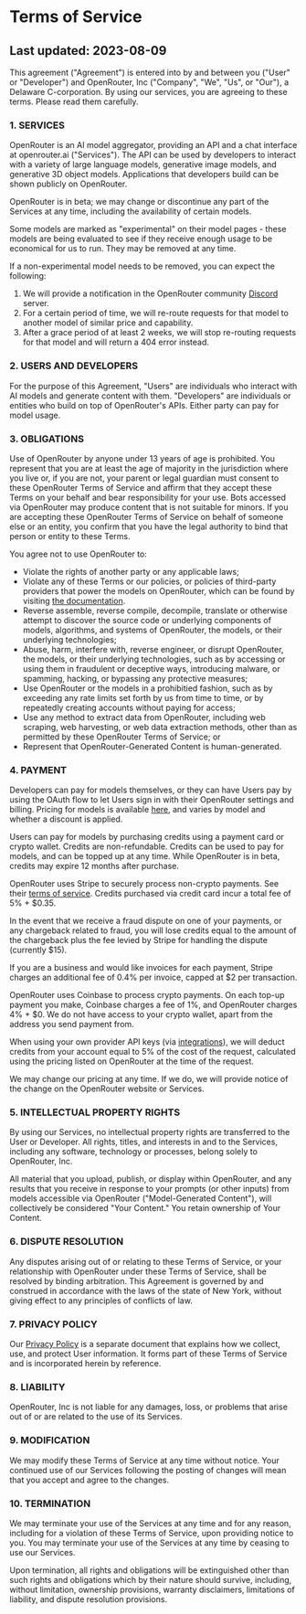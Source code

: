 Terms of Service
================

Last updated: 2023-08-09
------------------------

This agreement ("Agreement") is entered into by and between you ("User" or "Developer") and OpenRouter, Inc ("Company", "We", "Us", or "Our"), a Delaware C-corporation. By using our services, you are agreeing to these terms. Please read them carefully.

### 1\. SERVICES

OpenRouter is an AI model aggregator, providing an API and a chat interface at openrouter.ai ("Services"). The API can be used by developers to interact with a variety of large language models, generative image models, and generative 3D object models. Applications that developers build can be shown publicly on OpenRouter.

OpenRouter is in beta; we may change or discontinue any part of the Services at any time, including the availability of certain models.

Some models are marked as "experimental" on their model pages - these models are being evaluated to see if they receive enough usage to be economical for us to run. They may be removed at any time.

If a non-experimental model needs to be removed, you can expect the following:

1. We will provide a notification in the OpenRouter community [Discord](https://discord.gg/fVyRaUDgxW) server.
2. For a certain period of time, we will re-route requests for that model to another model of similar price and capability.
3. After a grace period of at least 2 weeks, we will stop re-routing requests for that model and will return a 404 error instead.

### 2\. USERS AND DEVELOPERS

For the purpose of this Agreement, "Users" are individuals who interact with AI models and generate content with them. "Developers" are individuals or entities who build on top of OpenRouter's APIs. Either party can pay for model usage.

### 3\. OBLIGATIONS

Use of OpenRouter by anyone under 13 years of age is prohibited. You represent that you are at least the age of majority in the jurisdiction where you live or, if you are not, your parent or legal guardian must consent to these OpenRouter Terms of Service and affirm that they accept these Terms on your behalf and bear responsibility for your use. Bots accessed via OpenRouter may produce content that is not suitable for minors. If you are accepting these OpenRouter Terms of Service on behalf of someone else or an entity, you confirm that you have the legal authority to bind that person or entity to these Terms.

You agree not to use OpenRouter to:

* Violate the rights of another party or any applicable laws;
* Violate any of these Terms or our policies, or policies of third-party providers that power the models on OpenRouter, which can be found by visiting [the documentation](https://openrouter.ai/docs).
* Reverse assemble, reverse compile, decompile, translate or otherwise attempt to discover the source code or underlying components of models, algorithms, and systems of OpenRouter, the models, or their underlying technologies;
* Abuse, harm, interfere with, reverse engineer, or disrupt OpenRouter, the models, or their underlying technologies, such as by accessing or using them in fraudulent or deceptive ways, introducing malware, or spamming, hacking, or bypassing any protective measures;
* Use OpenRouter or the models in a prohibitied fashion, such as by exceeding any rate limits set forth by us from time to time, or by repeatedly creating accounts without paying for access;
* Use any method to extract data from OpenRouter, including web scraping, web harvesting, or web data extraction methods, other than as permitted by these OpenRouter Terms of Service; or
* Represent that OpenRouter-Generated Content is human-generated.

### 4\. PAYMENT

Developers can pay for models themselves, or they can have Users pay by using the OAuth flow to let Users sign in with their OpenRouter settings and billing. Pricing for models is available [here](https://openrouter.ai/models), and varies by model and whether a discount is applied.

Users can pay for models by purchasing credits using a payment card or crypto wallet. Credits are non-refundable. Credits can be used to pay for models, and can be topped up at any time. While OpenRouter is in beta, credits may expire 12 months after purchase.

OpenRouter uses Stripe to securely process non-crypto payments. See their [terms of service](https://stripe.com/legal/end-users). Credits purchased via credit card incur a total fee of 5% + $0.35.

In the event that we receive a fraud dispute on one of your payments, or any chargeback related to fraud, you will lose credits equal to the amount of the chargeback plus the fee levied by Stripe for handling the dispute (currently $15).

If you are a business and would like invoices for each payment, Stripe charges an additional fee of 0.4% per invoice, capped at $2 per transaction.

OpenRouter uses Coinbase to process crypto payments. On each top-up payment you make, Coinbase charges a fee of 1%, and OpenRouter charges 4% + $0. We do not have access to your crypto wallet, apart from the address you send payment from.

When using your own provider API keys (via [integrations](https://openrouter.ai/settings/integrations)), we will deduct credits from your account equal to 5% of the cost of the request, calculated using the pricing listed on OpenRouter at the time of the request.

We may change our pricing at any time. If we do, we will provide notice of the change on the OpenRouter website or Services.

### 5\. INTELLECTUAL PROPERTY RIGHTS

By using our Services, no intellectual property rights are transferred to the User or Developer. All rights, titles, and interests in and to the Services, including any software, technology or processes, belong solely to OpenRouter, Inc.

All material that you upload, publish, or display within OpenRouter, and any results that you receive in response to your prompts (or other inputs) from models accessible via OpenRouter ("Model-Generated Content"), will collectively be considered "Your Content." You retain ownership of Your Content.

### 6\. DISPUTE RESOLUTION

Any disputes arising out of or relating to these Terms of Service, or your relationship with OpenRouter under these Terms of Service, shall be resolved by binding arbitration. This Agreement is governed by and construed in accordance with the laws of the state of New York, without giving effect to any principles of conflicts of law.

### 7\. PRIVACY POLICY

Our [Privacy Policy](https://openrouter.ai/privacy) is a separate document that explains how we collect, use, and protect User information. It forms part of these Terms of Service and is incorporated herein by reference.

### 8\. LIABILITY

OpenRouter, Inc is not liable for any damages, loss, or problems that arise out of or are related to the use of its Services.

### 9\. MODIFICATION

We may modify these Terms of Service at any time without notice. Your continued use of our Services following the posting of changes will mean that you accept and agree to the changes.

### 10\. TERMINATION

We may terminate your use of the Services at any time and for any reason, including for a violation of these Terms of Service, upon providing notice to you. You may terminate your use of the Services at any time by ceasing to use our Services.

Upon termination, all rights and obligations will be extinguished other than such rights and obligations which by their nature should survive, including, without limitation, ownership provisions, warranty disclaimers, limitations of liability, and dispute resolution provisions.